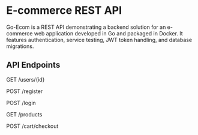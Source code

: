 # E-commerce REST API

Go-Ecom is a REST API demonstrating a backend solution for an e-commerce web application developed in Go and packaged in Docker. It features authentication, service testing, JWT token handling, and database migrations.

## API Endpoints

GET /users/{id}

POST /register

POST /login

GET /products

POST /cart/checkout
